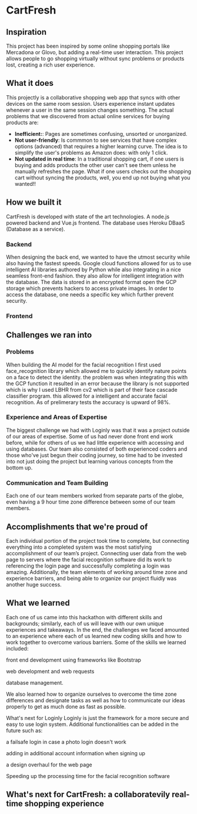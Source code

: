 # CartFresh

## Inspiration
This project has been inspired by some online shopping portals like Mercadona or Glovo, but adding a real-time user interaction. This project allows people to go shopping virtually without sync problems or products lost, creating a rich user experience.

## What it does
This projectly is a collaborative shopping web app that syncs with other devices on the same room session. Users experience instant updates whenever a user in the same session changes something. The actual problems that we discovered from actual online services for buying products are:
- **Inefficient:**: Pages are sometimes confusing, unsorted or unorganized.
- **Not user-friendly**: Is commmon to see services that have complex options (advanced) that requires a higher learning curve. The idea is to simplify the user's problems as Amazon does: with only 1 click.
- **Not updated in real time**: In a traditional shopping cart, if one users is buying and adds products the other user can't see them unless he manually refreshes the page. What if one users checks out the shopping cart without syncing the products, well, you end up not buying what you wanted!! 

## How we built it
CartFresh is developed with state of the art technologies. A node.js powered backend and Vue.js frontend. The database uses Heroku DBaaS (Database as a service).

### Backend
When designing the back end, we wanted to have the utmost security while also having the fastest speeds. Google cloud functions allowed for us to use intelligent AI libraries authored by Python while also integrating in a nice seamless front-end fashion. they also allow for intelligent integration with the database. The data is stored in an encrypted format open the GCP storage which prevents hackers to access private images. In order to access the database, one needs a specific key which further prevent security.

### Frontend


## Challenges we ran into
### Problems
When building the AI model for the facial recognition I first used face_recognition library which allowed me to quickly identify nature points on a face to detect the identity. the problem was when integrating this with the GCP function it resulted in an error because the library is not supported which is why I used LBHR from cv2 which is part of their face cascade classifier program. this allowed for a intelligent and accurate facial recognition. As of prelimerary tests the accuracy is upward of 98%.

### Experience and Areas of Expertise
The biggest challenge we had with Loginly was that it was a project outside of our areas of expertise. Some of us had never done front end work before, while for others of us we had little experience with accessing and using databases. Our team also consisted of both experienced coders and those who've just begun their coding journey, so time had to be invested into not just doing the project but learning various concepts from the bottom up.

### Communication and Team Building
Each one of our team members worked from separate parts of the globe, even having a 9 hour time zone difference between some of our team members.

## Accomplishments that we're proud of
Each individual portion of the project took time to complete, but connecting everything into a completed system was the most satisfying accomplishment of our team’s project. Connecting user data from the web page to servers where the facial recognition software did its work to referencing the login page and successfully completing a login was amazing. Additionally, the team elements of working around time zone and experience barriers, and being able to organize our project fluidly was another huge success.

## What we learned
Each one of us came into this hackathon with different skills and backgrounds; similarly, each of us will leave with our own unique experiences and takeaways. In the end, the challenges we faced amounted to an experience where each of us learned new coding skills and how to work together to overcome various barriers. Some of the skills we learned included:

front end development using frameworks like Bootstrap

web development and web requests

database management.

We also learned how to organize ourselves to overcome the time zone differences and designate tasks as well as how to communicate our ideas properly to get as much done as fast as possible.

What's next for Loginly
Loginly is just the framework for a more secure and easy to use login system. Additional functionalities can be added in the future such as:

a failsafe login in case a photo login doesn't work

adding in additional account information when signing up

a design overhaul for the web page

Speeding up the processing time for the facial recognition software

## What's next for CartFresh: a collaboratevily real-time shopping experience
